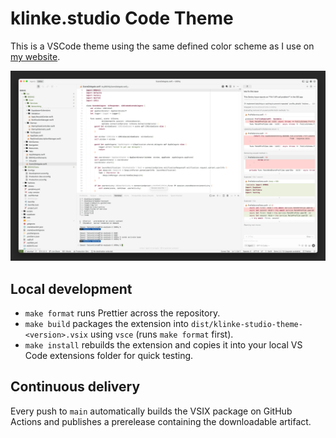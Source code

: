 # klinke.studio Code Theme

This is a VSCode theme using the same defined color scheme as I use on [my website](https://klinke.studio).

![screenshot](screenshot.png)

## Local development

- `make format` runs Prettier across the repository.
- `make build` packages the extension into `dist/klinke-studio-theme-<version>.vsix` using `vsce` (runs `make format` first).
- `make install` rebuilds the extension and copies it into your local VS Code extensions folder for quick testing.

## Continuous delivery

Every push to `main` automatically builds the VSIX package on GitHub Actions and publishes a prerelease containing the downloadable artifact.

